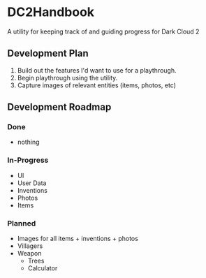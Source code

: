 # DC2Handbook

A utility for keeping track of and guiding progress for Dark Cloud 2

## Development Plan

1. Build out the features I'd want to use for a playthrough.
2. Begin playthrough using the utility.
3. Capture images of relevant entities (items, photos, etc)

## Development Roadmap

### Done

- nothing

### In-Progress

- UI
- User Data
- Inventions
- Photos
- Items

### Planned

- Images for all items + inventions + photos
- Villagers
- Weapon
  - Trees
  - Calculator
